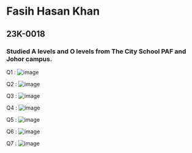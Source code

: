 # Fasih Hasan Khan
## 23K-0018
### Studied A levels and O levels from The City School PAF and Johor campus. 


Q1 : ![image](https://github.com/fasihh/pfFall23/assets/47947561/91d4d307-cd1e-426d-8652-bd34ca49d659)

Q2 : ![image](https://github.com/fasihh/pfFall23/assets/47947561/d5d55c35-4148-448d-a933-355e72ce7ecd)

Q3 : ![image](https://github.com/fasihh/pfFall23/assets/47947561/65bc523d-3dd7-4446-a5c3-a73e2077d5da)
 
Q4 : ![image](https://github.com/fasihh/pfFall23/assets/47947561/d50e0c3f-3da7-45e8-99f9-e13d39dc6141)

Q5 : ![image](https://github.com/fasihh/pfFall23/assets/47947561/51fcb15c-591a-4c6c-9526-a62f99548ec1)

Q6 : ![image](https://github.com/fasihh/pfFall23/assets/47947561/7dbec958-6d36-4ad7-9f29-1c103a13af16)

Q7 : ![image](https://github.com/fasihh/pfFall23/assets/47947561/7b858857-1b20-4be3-a18d-8d030a47edaa)
